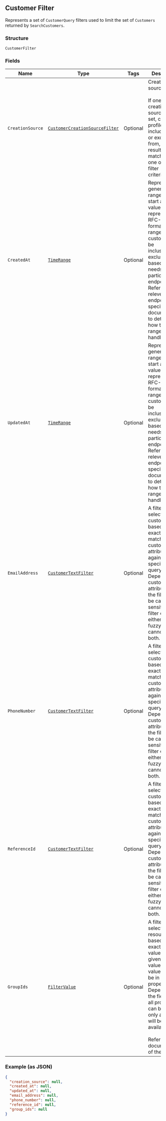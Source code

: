 ## Customer Filter

Represents a set of `CustomerQuery` filters used to limit the set of
`Customers` returned by `SearchCustomers`.

### Structure

`CustomerFilter`

### Fields

| Name | Type | Tags | Description |
|  --- | --- | --- | --- |
| `CreationSource` | [`CustomerCreationSourceFilter`](/doc/models/customer-creation-source-filter.md) | Optional | Creation source filter.<br><br>If one or more creation sources are set, customer profiles are included in,<br>or excluded from, the result if they match at least one of the filter<br>criteria. |
| `CreatedAt` | [`TimeRange`](/doc/models/time-range.md) | Optional | Represents a generic time range. The start and end values are<br>represented in RFC-3339 format. Time ranges are customized to be<br>inclusive or exclusive based on the needs of a particular endpoint.<br>Refer to the relevent endpoint-specific documentation to determine<br>how time ranges are handled. |
| `UpdatedAt` | [`TimeRange`](/doc/models/time-range.md) | Optional | Represents a generic time range. The start and end values are<br>represented in RFC-3339 format. Time ranges are customized to be<br>inclusive or exclusive based on the needs of a particular endpoint.<br>Refer to the relevent endpoint-specific documentation to determine<br>how time ranges are handled. |
| `EmailAddress` | [`CustomerTextFilter`](/doc/models/customer-text-filter.md) | Optional | A filter to select customers based on exact or fuzzy matching of<br>customer attributes against a specified query. Depending on customer attributes, <br>the filter can be case sensitive. This filter can be either exact or fuzzy. It cannot be both. |
| `PhoneNumber` | [`CustomerTextFilter`](/doc/models/customer-text-filter.md) | Optional | A filter to select customers based on exact or fuzzy matching of<br>customer attributes against a specified query. Depending on customer attributes, <br>the filter can be case sensitive. This filter can be either exact or fuzzy. It cannot be both. |
| `ReferenceId` | [`CustomerTextFilter`](/doc/models/customer-text-filter.md) | Optional | A filter to select customers based on exact or fuzzy matching of<br>customer attributes against a specified query. Depending on customer attributes, <br>the filter can be case sensitive. This filter can be either exact or fuzzy. It cannot be both. |
| `GroupIds` | [`FilterValue`](/doc/models/filter-value.md) | Optional | A filter to select resources based on an exact field value. For any given<br>value, the value can only be in one property. Depending on the field, either<br>all properties can be set or only a subset will be available.<br><br>Refer to the documentation of the field. |

### Example (as JSON)

```json
{
  "creation_source": null,
  "created_at": null,
  "updated_at": null,
  "email_address": null,
  "phone_number": null,
  "reference_id": null,
  "group_ids": null
}
```

